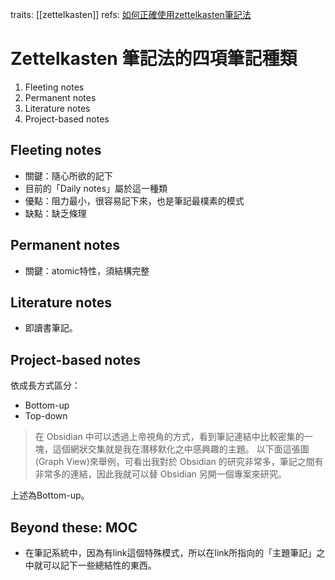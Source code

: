 traits: [[zettelkasten]]
refs: [如何正確使用zettelkasten筆記法](https://medium.com/pm%E7%9A%84%E7%94%9F%E7%94%A2%E5%8A%9B%E5%B7%A5%E5%85%B7%E7%AE%B1/%E5%A6%82%E4%BD%95%E6%AD%A3%E7%A2%BA%E4%BD%BF%E7%94%A8-zettelkasten-%E7%AD%86%E8%A8%98%E6%B3%95-4ff20303ec3e)

# Zettelkasten 筆記法的四項筆記種類
1. Fleeting notes
2. Permanent notes
3. Literature notes
4. Project-based notes

## Fleeting notes
- 關鍵：隨心所欲的記下
- 目前的「Daily notes」屬於這一種類
- 優點：阻力最小，很容易記下來，也是筆記最樸素的模式
- 缺點：缺乏條理

## Permanent notes
- 關鍵：atomic特性，須結構完整

## Literature notes
- 即讀書筆記。

## Project-based notes
依成長方式區分：
- Bottom-up
- Top-down
> 在 Obsidian 中可以透過上帝視角的方式，看到筆記連結中比較密集的一塊，這個網狀交集就是我在潛移默化之中感興趣的主題。
> 以下面這張圖(Graph View)來舉例，可看出我對於 Obsidian 的研究非常多，筆記之間有非常多的連結，因此我就可以替 Obsidian 另開一個專案來研究。

上述為Bottom-up。

## Beyond these: MOC
- 在筆記系統中，因為有link這個特殊模式，所以在link所指向的「主題筆記」之中就可以記下一些總結性的東西。